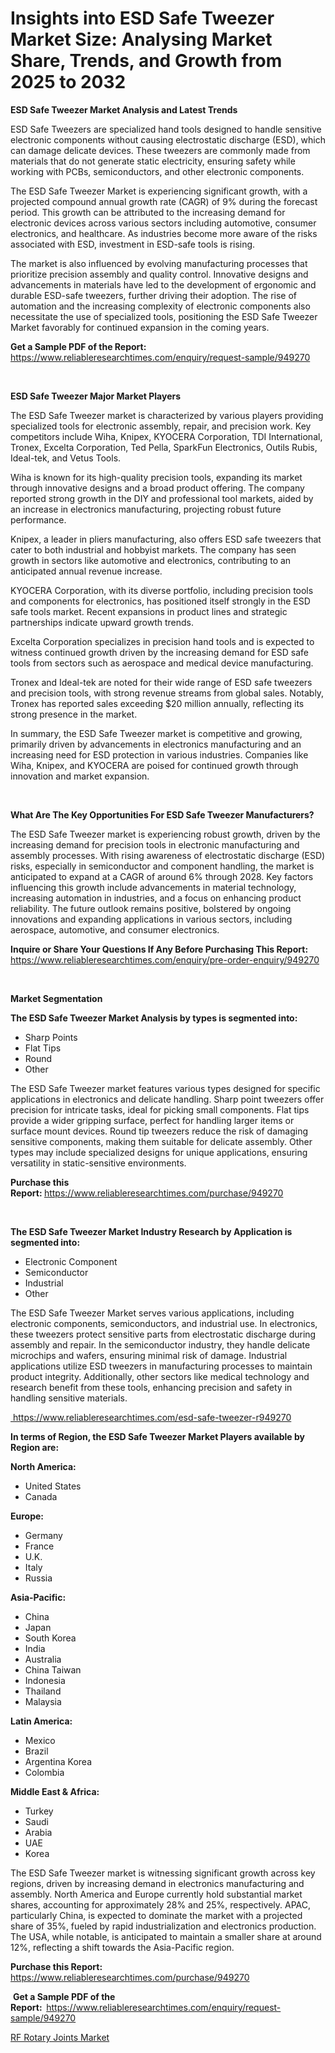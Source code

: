<p><h1>Insights into ESD Safe Tweezer Market Size: Analysing Market Share, Trends, and Growth from 2025 to 2032</h1></p><p><strong>ESD Safe Tweezer Market Analysis and Latest Trends</strong></p>
<p><p>ESD Safe Tweezers are specialized hand tools designed to handle sensitive electronic components without causing electrostatic discharge (ESD), which can damage delicate devices. These tweezers are commonly made from materials that do not generate static electricity, ensuring safety while working with PCBs, semiconductors, and other electronic components.</p><p>The ESD Safe Tweezer Market is experiencing significant growth, with a projected compound annual growth rate (CAGR) of 9% during the forecast period. This growth can be attributed to the increasing demand for electronic devices across various sectors including automotive, consumer electronics, and healthcare. As industries become more aware of the risks associated with ESD, investment in ESD-safe tools is rising.</p><p>The market is also influenced by evolving manufacturing processes that prioritize precision assembly and quality control. Innovative designs and advancements in materials have led to the development of ergonomic and durable ESD-safe tweezers, further driving their adoption. The rise of automation and the increasing complexity of electronic components also necessitate the use of specialized tools, positioning the ESD Safe Tweezer Market favorably for continued expansion in the coming years.</p></p>
<p><strong>Get a Sample PDF of the Report:&nbsp;</strong> <a href="https://www.reliableresearchtimes.com/enquiry/request-sample/949270?utm_campaign=2454&utm_medium=2&utm_source=Github&utm_content=ia&utm_term=11022025&utm_id=esd-safe-tweezer">https://www.reliableresearchtimes.com/enquiry/request-sample/949270</a></p>
<p>&nbsp;</p>
<p><strong>ESD Safe Tweezer Major Market Players</strong></p>
<p><p>The ESD Safe Tweezer market is characterized by various players providing specialized tools for electronic assembly, repair, and precision work. Key competitors include Wiha, Knipex, KYOCERA Corporation, TDI International, Tronex, Excelta Corporation, Ted Pella, SparkFun Electronics, Outils Rubis, Ideal-tek, and Vetus Tools.</p><p>Wiha is known for its high-quality precision tools, expanding its market through innovative designs and a broad product offering. The company reported strong growth in the DIY and professional tool markets, aided by an increase in electronics manufacturing, projecting robust future performance.</p><p>Knipex, a leader in pliers manufacturing, also offers ESD safe tweezers that cater to both industrial and hobbyist markets. The company has seen growth in sectors like automotive and electronics, contributing to an anticipated annual revenue increase.</p><p>KYOCERA Corporation, with its diverse portfolio, including precision tools and components for electronics, has positioned itself strongly in the ESD safe tools market. Recent expansions in product lines and strategic partnerships indicate upward growth trends.</p><p>Excelta Corporation specializes in precision hand tools and is expected to witness continued growth driven by the increasing demand for ESD safe tools from sectors such as aerospace and medical device manufacturing.</p><p>Tronex and Ideal-tek are noted for their wide range of ESD safe tweezers and precision tools, with strong revenue streams from global sales. Notably, Tronex has reported sales exceeding $20 million annually, reflecting its strong presence in the market.</p><p>In summary, the ESD Safe Tweezer market is competitive and growing, primarily driven by advancements in electronics manufacturing and an increasing need for ESD protection in various industries. Companies like Wiha, Knipex, and KYOCERA are poised for continued growth through innovation and market expansion.</p></p>
<p>&nbsp;</p>
<p><strong>What Are The Key Opportunities For ESD Safe Tweezer Manufacturers?</strong></p>
<p><p>The ESD Safe Tweezer market is experiencing robust growth, driven by the increasing demand for precision tools in electronic manufacturing and assembly processes. With rising awareness of electrostatic discharge (ESD) risks, especially in semiconductor and component handling, the market is anticipated to expand at a CAGR of around 6% through 2028. Key factors influencing this growth include advancements in material technology, increasing automation in industries, and a focus on enhancing product reliability. The future outlook remains positive, bolstered by ongoing innovations and expanding applications in various sectors, including aerospace, automotive, and consumer electronics.</p></p>
<p><strong>Inquire or Share Your Questions If Any Before Purchasing This Report:</strong> <a href="https://www.reliableresearchtimes.com/enquiry/pre-order-enquiry/949270?utm_campaign=2454&utm_medium=2&utm_source=Github&utm_content=ia&utm_term=11022025&utm_id=esd-safe-tweezer">https://www.reliableresearchtimes.com/enquiry/pre-order-enquiry/949270</a></p>
<p>&nbsp;</p>
<p><strong>Market Segmentation</strong></p>
<p><strong>The ESD Safe Tweezer Market Analysis by types is segmented into:</strong></p>
<p><ul><li>Sharp Points</li><li>Flat Tips</li><li>Round</li><li>Other</li></ul></p>
<p><p>The ESD Safe Tweezer market features various types designed for specific applications in electronics and delicate handling. Sharp point tweezers offer precision for intricate tasks, ideal for picking small components. Flat tips provide a wider gripping surface, perfect for handling larger items or surface mount devices. Round tip tweezers reduce the risk of damaging sensitive components, making them suitable for delicate assembly. Other types may include specialized designs for unique applications, ensuring versatility in static-sensitive environments.</p></p>
<p><strong>Purchase this Report:&nbsp;</strong><a href="https://www.reliableresearchtimes.com/purchase/949270?utm_campaign=2454&utm_medium=2&utm_source=Github&utm_content=ia&utm_term=11022025&utm_id=esd-safe-tweezer">https://www.reliableresearchtimes.com/purchase/949270</a></p>
<p>&nbsp;</p>
<p><strong>The ESD Safe Tweezer Market Industry Research by Application is segmented into:</strong></p>
<p><ul><li>Electronic Component</li><li>Semiconductor</li><li>Industrial</li><li>Other</li></ul></p>
<p><p>The ESD Safe Tweezer Market serves various applications, including electronic components, semiconductors, and industrial use. In electronics, these tweezers protect sensitive parts from electrostatic discharge during assembly and repair. In the semiconductor industry, they handle delicate microchips and wafers, ensuring minimal risk of damage. Industrial applications utilize ESD tweezers in manufacturing processes to maintain product integrity. Additionally, other sectors like medical technology and research benefit from these tools, enhancing precision and safety in handling sensitive materials.</p></p>
<p><a href="https://www.reliableresearchtimes.com/esd-safe-tweezer-r949270?utm_campaign=2454&utm_medium=2&utm_source=Github&utm_content=ia&utm_term=11022025&utm_id=esd-safe-tweezer">&nbsp;https://www.reliableresearchtimes.com/esd-safe-tweezer-r949270</a></p>
<p><strong>In terms of Region, the ESD Safe Tweezer Market Players available by Region are:</strong></p>
<p>
    <p> <strong> North America: </strong>
        <ul>
            <li>United States</li>
            <li>Canada</li>
        </ul>
        </p> 
    <p> <strong> Europe: </strong>
        <ul>
            <li>Germany</li>
            <li>France</li>
            <li>U.K.</li>
            <li>Italy</li>
            <li>Russia</li>
        </ul>
        </p> 
    <p> <strong> Asia-Pacific: </strong>
        <ul>
            <li>China</li>
            <li>Japan</li>
            <li>South Korea</li>
            <li>India</li>
            <li>Australia</li>
            <li>China Taiwan</li>
            <li>Indonesia</li>
            <li>Thailand</li>
            <li>Malaysia</li>
        </ul>
        </p> 
    <p> <strong> Latin America: </strong>
        <ul>
            <li>Mexico</li>
            <li>Brazil</li>
            <li>Argentina Korea</li>
            <li>Colombia</li>
        </ul>
        </p> 
    <p> <strong> Middle East & Africa: </strong>
        <ul>
            <li>Turkey</li>
            <li>Saudi</li>
            <li>Arabia</li>
            <li>UAE</li>
            <li>Korea</li>
        </ul>
    </p>
    </p>
<p><p>The ESD Safe Tweezer market is witnessing significant growth across key regions, driven by increasing demand in electronics manufacturing and assembly. North America and Europe currently hold substantial market shares, accounting for approximately 28% and 25%, respectively. APAC, particularly China, is expected to dominate the market with a projected share of 35%, fueled by rapid industrialization and electronics production. The USA, while notable, is anticipated to maintain a smaller share at around 12%, reflecting a shift towards the Asia-Pacific region.</p></p>
<p><strong>Purchase this Report: </strong><a href="https://www.reliableresearchtimes.com/purchase/949270?utm_campaign=2454&utm_medium=2&utm_source=Github&utm_content=ia&utm_term=11022025&utm_id=esd-safe-tweezer">https://www.reliableresearchtimes.com/purchase/949270</a></p>
<p>&nbsp;<strong>Get a Sample PDF of the Report:&nbsp;&nbsp;</strong><a href="https://www.reliableresearchtimes.com/enquiry/request-sample/949270?utm_campaign=2454&utm_medium=2&utm_source=Github&utm_content=ia&utm_term=11022025&utm_id=esd-safe-tweezer">https://www.reliableresearchtimes.com/enquiry/request-sample/949270</a></p>
<p><strong></strong></p>
<p><p><a href="https://github.com/osbornrdaflalo/Market-Research-Report-List-1/blob/main/rf-rotary-joints-market.md?utm_campaign=2454&utm_medium=2&utm_source=Github&utm_content=ia&utm_term=11022025&utm_id=esd-safe-tweezer">RF Rotary Joints Market</a></p></p>
